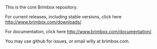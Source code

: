 <p>This is the core Brimbox repository.</p>

<p>For current releases, including stable versions, click here <a href="http://www.brimbox.com/downloads/" target="_blank">http://www.brimbox.com/downloads/</a>.</p>

<p>For documentation, click here <a href="http://www.brimbox.com/documentation/" target="_blank">http://www.brimbox.com/documentation/</a>.</p>

<p>You may use github for issues, or email willy at brimbox.com.</p>





